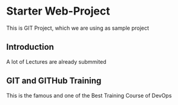 # Starter Web-Project
This is GIT Project, which we are using as sample project

## Introduction
A lot of Lectures are already submmited

## GIT and GITHub Training
This is the famous and one of the Best Training Course of 
DevOps